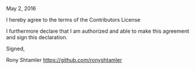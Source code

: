 May 2, 2016

I hereby agree to the terms of the Contributors License

I furthermore declare that I am authorized and able to make this
agreement and sign this declaration.

Signed,

Rony Shtamler
https://github.com/ronyshtamler
